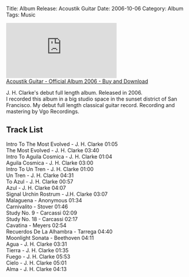 Title: Album Release: Acoustik Guitar
Date: 2006-10-06
Category: Album
Tags: Music

<iframe max-width="100%" src="https://www.youtube.com/embed/YdqMrr_kjD4" title="YouTube video player" frameborder="0" allow="accelerometer; autoplay; clipboard-write; encrypted-media; gyroscope; picture-in-picture" allowfullscreen></iframe>
<br>
<a href="https://gumroad.com/l/nEAUq">Acoustik Guitar - Official Album 2006 - Buy and Download</a>

J. H. Clarke's debut full length album. Released in 2006.  
I recorded this album in a big studio space in the sunset district of San Francisco.  My debut full length classical guitar record. Recording and mastering by Vgo Recordings.  

## Track List
Intro To The Most Evolved - J. H. Clarke 01:05  
The Most Evolved - J. H. Clarke 03:40  
Intro To Aguila Cosmica - J. H. Clarke 01:04  
Aguila Cosmica - J. H. Clarke 03:00  
Intro To Un Tren - J. H. Clarke 01:00  
Un Tren - J. H. Clarke 04:31  
To Azul - J. H. Clarke 00:57  
Azul - J. H. Clarke 04:07  
Signal Urchin Rostrum - J.H. Clarke 03:07  
Malaguena - Anonymous 01:34  
Carnivalito - Stover 01:46  
Study No. 9 - Carcassi 02:09  
Study No. 18 - Carcassi 02:17  
Cavatina - Meyers 02:54  
Recuerdos De La Alhambra - Tarrega 04:40  
Moonlight Sonata - Beethoven 04:11  
Agua - J. H. Clarke 03:31  
Tierra - J. H. Clarke 01:35  
Fuego - J. H. Clarke 05:53  
Cielo - J. H. Clarke 05:01  
Alma - J. H. Clarke 04:13  
